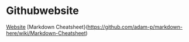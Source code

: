 # Githubwebsite
[Website]( https://ansieger.github.io/Githubwebsite/)
[Markdown Cheatsheet}(https://github.com/adam-p/markdown-here/wiki/Markdown-Cheatsheet)